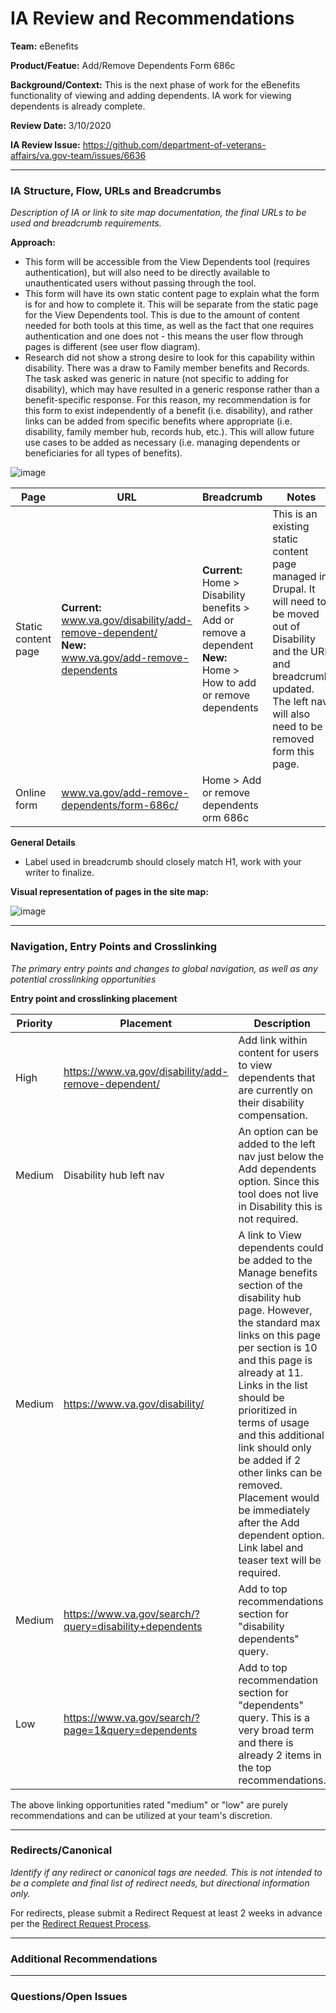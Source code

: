 # IA Review and Recommendations

**Team:** eBenefits

**Product/Featue:** Add/Remove Dependents Form 686c

**Background/Context:** This is the next phase of work for the eBenefits functionality of viewing and adding dependents.  IA work for viewing dependents is already complete. 

**Review Date:** 3/10/2020

**IA Review Issue:** https://github.com/department-of-veterans-affairs/va.gov-team/issues/6636

<hr>

### IA Structure, Flow, URLs and Breadcrumbs <br>  
*Description of IA or link to site map documentation, the final URLs to be used and breadcrumb requirements.*

**Approach:**
- This form will be accessible from the View Dependents tool (requires authentication), but will also need to be directly available to unauthenticated users without passing through the tool.
- This form will have its own static content page to explain what the form is for and how to complete it. This will be separate from the static page for the View Dependents tool. This is due to the amount of content needed for both tools at this time, as well as the fact that one requires authentication and one does not - this means the user flow through pages is different (see user flow diagram). 
- Research did not show a strong desire to look for this capability within disability.  There was a draw to Family member benefits and Records.  The task asked was generic in nature (not specific to adding for disability), which may have resulted in a generic response rather than a benefit-specific response. For this reason, my recommendation is for this form to exist independently of a benefit (i.e. disability), and rather links can be added from specific benefits where appropriate (i.e. disability, family member hub, records hub, etc.). This will allow future use cases to be added as necessary (i.e. managing dependents or beneficiaries for all types of benefits). 


![image](https://user-images.githubusercontent.com/20994159/76347075-01bd6680-62d4-11ea-8a0c-194b00aa490f.png)



Page | URL | Breadcrumb | Notes
--- | --- | --- | ---
Static content page | **Current:** <br> www.va.gov/disability/add-remove-dependent/ <br> **New:** <br>  www.va.gov/add-remove-dependents  | **Current:** <br> Home > Disability benefits > Add or remove a dependent <br> **New:** <br> Home > How to add or remove dependents  | This is an existing static content page managed in Drupal.  It will need to be moved out of Disability and the URL and breadcrumb updated.  The left nav will also need to be removed form this page. 
Online form | www.va.gov/add-remove-dependents/form-686c/ | Home > Add or remove dependents orm 686c
 
**General Details**
- Label used in breadcrumb should closely match H1, work with your writer to finalize. 

**Visual representation of pages in the site map:** 

![image](https://user-images.githubusercontent.com/20994159/76347286-5cef5900-62d4-11ea-8e0a-df194e14c5a5.png)

<hr>

### Navigation, Entry Points and Crosslinking
*The primary entry points and changes to global navigation, as well as any potential crosslinking opportunities*

**Entry point and crosslinking placement**

Priority | Placement | Description
--- | --- | ---
High | https://www.va.gov/disability/add-remove-dependent/ | Add link within content for users to view dependents that are currently on their disability compensation. 
Medium | Disability hub left nav | An option can be added to the left nav just below the Add dependents option.  Since this tool does not live in Disability this is not required. 
Medium | https://www.va.gov/disability/ | A link to View dependents could be added to the Manage benefits section of the disability hub page.  However, the standard max links on this page per section is 10 and this page is already at 11. Links in the list should be prioritized in terms of usage and this additional link should only be added if 2 other links can be removed.  Placement would be immediately after the Add dependent option.  Link label and teaser text will be required. 
Medium | https://www.va.gov/search/?query=disability+dependents | Add to top recommendations section for "disability dependents" query.
Low | https://www.va.gov/search/?page=1&query=dependents | Add to top recommendation section for "dependents" query. This is a very broad term and there is already 2 items in the top recommendations. 

The above linking opportunities rated "medium" or "low" are purely recommendations and can be utilized at your team's discretion.

<hr>

### Redirects/Canonical <br>
*Identify if any redirect or canonical tags are needed.  This is not intended to be a complete and final list of redirect needs, but directional information only.*  

For redirects, please submit a Redirect Request at least 2 weeks in advance per the [Redirect Request Process](https://github.com/department-of-veterans-affairs/va.gov-team/blob/master/platform/information-architecture/request-redirect.md).

<hr>

### Additional Recommendations

<hr>

### Questions/Open Issues


